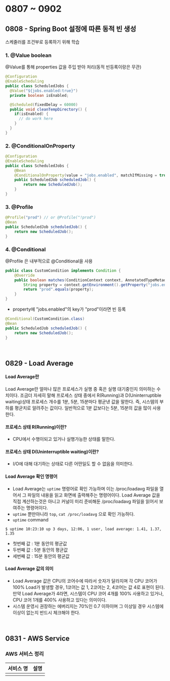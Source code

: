 # 0807 ~ 0902

## 0808 - Spring Boot 설정에 따른 동적 빈 생성
스케줄러를 조건부로 등록하기 위해 학습

### 1. @Value boolean
@Value를 통해 properties 값을 주입 받아 처리(동적 빈등록이랑은 무관)
```java
@Configuration
@EnableScheduling
public class ScheduledJobs {
  @Value("${jobs.enabled:true}")
  private boolean isEnabled;

  @Scheduled(fixedDelay = 60000)
  public void cleanTempDirectory() {
    if(isEnabled) {
      // do work here
    }
  }
}
```

### 2. @ConditionalOnProperty
```java
@Configuration
@EnableScheduling
public class ScheduledJobs {
    @Bean
    @ConditionalOnProperty(value = "jobs.enabled", matchIfMissing = true, havingValue = "true")
    public ScheduledJob scheduledJob() {
        return new ScheduledJob();
    }
}
```

### 3. @Profile 
```java
@Profile("prod") // or @Profile("!prod")
@Bean
public ScheduledJob scheduledJob() {
    return new ScheduledJob();
}
```

### 4. @Conditional
@Profile 은 내부적으로 @Conditional을 사용
```java
public class CustomCondition implements Condition {
    @Override
    public boolean matches(ConditionContext context, AnnotatedTypeMetadata metadata) {
        String property = context.getEnvironment().getProperty("jobs.enabled");
        return "prod".equals(property);
    }
}
```
- property에 "jobs.enabled"의 key가 "prod"이라면 빈 등록

```java
@Conditional(CustomCondition.class)
@Bean
public ScheduledJob scheduledJob() {
    return new ScheduledJob();
}
```

<br>

## 0829 - Load Average
#### Load Average란
Load Average란 얼마나 많은 프로세스가 실행 중 혹은 실행 대기중인지 의미하는 수치이다. 조금더 자세히 말해 프로세스 상태 중에서 R(Running)과 D(Uninterruptible waiting)상태 프로세스 개수를 1분, 5분, 15분마다 평균낸 값을 말한다. 즉, 시스템의 부하를 평균치로 알려주는 값이다. 일반적으로 1분 값보다는 5분, 15분의 값을 많이 사용한다.

#### 프로세스 상태 R(Running)이란?
- CPU에서 수행이되고 있거나 실행가능한 상태를 말한다.

#### 프로세스 상태 D(Uninterruptible waiting)이란?
- I/O에 대해 대기하는 상태로 다른 어떤일도 할 수 없음을 의미한다.

#### Load Average 확인 명령어
- Load Average는 `uptime` 명령어로 확인 가능하며 이는 /proc/loadavg 파일을 열어서 그 파일의 내용을 읽고 화면에 출력해주는 명령어이다. Load Average 값을 직접 계산하는것은 아니고 커널이 미리 준비해둔 /proc/loadavg 파일을 읽어서 보여주는 명령어이다.
- `uptime` 뿐만아니라 `top`, `cat /proc/loadavg` 으로 확인 가능하다.
- `uptime` command
```
$ uptime 10:23:10 up 3 days, 12:06, 1 user, load average: 1.41, 1.37, 1.35
```
- 첫번째 값 : 1분 동안의 평균값
- 두번째 값 : 5분 동안의 평균값
- 세번째 값 : 15분 동안의 평균값

#### Load Average 값의 의미
- Load Average 값은 CPU의 코어수에 따라서 숫자가 달라지며 각 CPU 코어가 100% Load가 발생할 경우, 1코어는 값 1, 2코어는 2, 4코어는 값 4로 표현이 된다. 만약 Load Average가 4라면, 시스템이 CPU 코어 4개를 100% 사용하고 있거나, CPU 코어 1개를 400% 사용하고 있다는 의미이다.
- 시스템 운영시 권장하는 에버리지는 70%인 0.7 이하이며 그 이상일 경우 시스템에 이상이 없는지 반드시 체크해야 한다.

<br>

## 0831 - AWS Service
### AWS 서비스 정리

| 서비스 명 | 설명 |
| --------- | ---- |
|           |      |